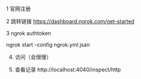 
1 官网注册

2 跳转链接
https://dashboard.ngrok.com/get-started

3
ngrok authtoken <my token>

ngrok start -config ngrok.yml jsan

4. 访问（会很慢）

5. 查看记录
http://localhost:4040/inspect/http
